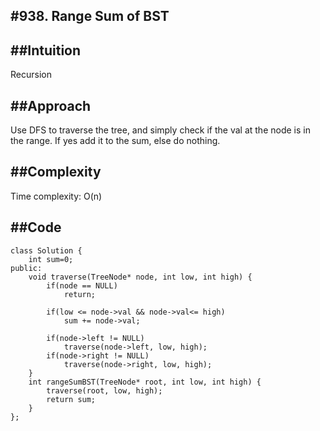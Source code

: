 #**938. Range Sum of BST**
--------------------------------------------

##**Intuition**
-------------------
Recursion

##**Approach**
------------------
Use DFS to traverse the tree, and simply check if the val at the node is in the range.
If yes add it to the sum, else do nothing.

##**Complexity**
------------------
Time complexity: O(n)

##**Code**
-----------------
```
class Solution {
    int sum=0;
public:
    void traverse(TreeNode* node, int low, int high) {
        if(node == NULL)
            return;

        if(low <= node->val && node->val<= high)
            sum += node->val;

        if(node->left != NULL)
            traverse(node->left, low, high);
        if(node->right != NULL)
            traverse(node->right, low, high);
    }
    int rangeSumBST(TreeNode* root, int low, int high) {
        traverse(root, low, high);
        return sum;
    }
};
```